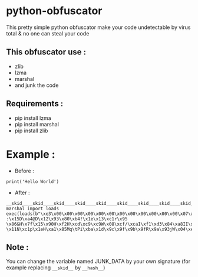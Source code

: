 # python-obfuscator
This pretty simple python obfuscator make your code undetectable by virus total &amp; no one can steal your code

## This obfuscator use :
- zlib
- lzma
- marshal
- and junk the code
 
## Requirements :
- pip install lzma
- pip install marshal
- pip install zlib

# Example :

- Before :

```
print('Hello World')
```

- After :

```
__skid____skid____skid____skid____skid____skid____skid____skid____skid____skid____skid____skid____skid____skid____skid__="__skid____skid____skid____skid____skid____skid____skid____skid____skid____skid____skid____skid____skid____skid____skid__";from marshal import loads
exec(loads(b"\xe3\x00\x00\x00\x00\x00\x00\x00\x00\x00\x00\x00\x00\x07\x00\x00\x00\x00\x00\x00\x00\xf3d\x00\x00\x00\x97\x00d\x00d\x01l\x00Z\x00d\x00d\x01l\x01Z\x01\x02\x00e\x02\x02\x00e\x00j\x06\x00\x00\x00\x00\x00\x00\x00\x00\x00\x00\x00\x00\x00\x00\x00\x00\x00\x00\x02\x00e\x01j\x06\x00\x00\x00\x00\x00\x00\x00\x00\x00\x00\x00\x00\x00\x00\x00\x00\x00\x00d\x02\xab\x01\x00\x00\x00\x00\x00\x00\xab\x01\x00\x00\x00\x00\x00\x00\xab\x01\x00\x00\x00\x00\x00\x00\x01\x00y\x01)\x03\xe9\x00\x00\x00\x00Ns\xfc\x00\x00\x00\xfd7zXZ\x00\x00\x04\xe6\xd6\xb4F\x02\x00!\x01\x16\x00\x00\x00t/\xe5\xa3\x01\x00\xbcx\x9c\x8b\x8f/\xce\xceL\x89\x07\x02\xfa\xd2\xb6J\xf4\xb6\x11F+Y\xa7V\xa4&k\xe4\xe4'\xa6\x14k$\xa9\xc7T\xa4\x1a\xc7T\x18\x18\x90\x88\t\xe8I\x03\xca\x1b\x9a\xa0\x8aY\x9aC\xd9F :\x15D\xa4@D\x12\x93\x80\xb4!\x1e\x13\xc1r\x95 \x86&H\x7f\x15\x90H\xf2H\xcd\xc9\xc9W\x08\xcf/\xcaI\xf1\xd3\x84\xa8II\x04\xd2\xa6\x05E\x99y%@C-\x11N\xc1p\x1eH\xa1\x85Mq\tPi\xba\x1d\x9c\x9f\x9b\x9fR\x9a\x93jW\x04\xe4\x98as\x01\x0c\x17\xc7\x14\xa1\x99\x07\x0b\x12C\x04N\x81\xdao`\x1aSaa\x90\x0b\x140\x85\x08\x18\x9a\x80t\xa3\x04\x8e\xba\xa6\xa6\xf5@\xa5\x87\x01L\x89\x00\x1d\xe6@&\x00\x00\x00\x00\xfc\xb7\x92\xbb\xca\xc9J\x1b\x00\x01\xd5\x01\xbd\x01\x00\x00\x81\x8c\x1cR\xb1\xc4g\xfb\x02\x00\x00\x00\x00\x04YZ)\x04\xda\x04zlib\xda\x04lzma\xda\x04exec\xda\ndecompress\xa9\x00\xf3\x00\x00\x00\x00\xfa\x08<string>\xfa\x08<module>r\n\x00\x00\x00\x01\x00\x00\x00s3\x00\x00\x00\xf0\x03\x01\x01\x01\xdf\x00\x11\xd9\x00\x04\x80_\x80T\x87_\x81_\x90_\x90T\x97_\x91_\xf0\x00\x00&e\x0c\xf3\x00\x00\x16f\x0c\xf3\x00\x00\x06g\x0c\xf5\x00\x00\x01h\x0cr\x08\x00\x00\x00"));__skid____skid____skid____skid____skid____skid____skid____skid____skid____skid____skid____skid____skid____skid____skid__="__skid____skid____skid____skid____skid____skid____skid____skid____skid____skid____skid____skid____skid____skid____skid__"
```


## Note :

You can change the variable named JUNK_DATA by your own signature (for example replacing ```__skid__``` by ```__hash__```)
